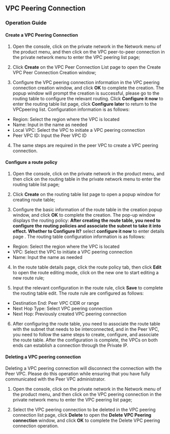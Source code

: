 ## **VPC Peering Connection**

### **Operation Guide**



#### **Create a VPC Peering Connection**

1. Open the console, click on the private network in the Network menu of the product menu, and then click on the VPC peer-to-peer connection in the private network menu to enter the VPC peering list page;

2. Click **Create** on the VPC Peer Connection List page to open the Create VPC Peer Connection Creation window;

3. Configure the VPC peering connection information in the VPC peering connection creation window, and click **OK** to complete the creation. The popup window will prompt the creation is successful, please go to the routing table to configure the relevant routing. Click **Configure it now** to enter the routing table list page, click **Configure later** to return to the VPCpeering list. Configuration information is as follows:

- Region: Select the region where the VPC is located
- Name: Input in the name as needed
- Local VPC: Select the VPC to initiate a VPC peering connection
- Peer VPC ID: Input the Peer VPC ID

4. The same steps are required in the peer VPC to create a VPC peering connection.



#### Configure a route policy

1. Open the console, click on the private network in the product menu, and then click on the routing table in the private network menu to enter the routing table list page;

2. Click **Create** on the routing table list page to open  a popup window for creating route table;

3. Configure the basic information of the route table in the creation popup window, and click **OK** to complete the creation. The pop-up window displays the routing policy: **After creating the route table, you need to configure the routing policies and associate the subnet to take it into effect. Whether to Configure It?** select **configure it now** to enter details page . The routing table configuration information is as follows:

- Region: Select the region where the VPC is located
- VPC: Select the VPC to initiate a VPC peering connection
- Name: Input the name as needed

4. In the route table details page, click the route policy tab, then click **Edit** to open the route editing mode, click on the new one to start editing a new route rule;

5. Input the relevant configuration in the route rule, click **Save** to complete the routing table edit. The route rule  are configured as follows:

- Destination End: Peer VPC CIDR or range
- Next Hop Type: Select VPC peering connection
- Next Hop: Previously created VPC peering connection

6. After configuring the route table, you need to associate the route table with the subnet that needs to be interconnected, and in the Peer VPC, you need to follow the same steps to create, configure, and associate the route table. After the configuration is complete, the VPCs on both ends can establish a connection through the Private IP.



#### Deleting a VPC peering connection

Deleting a VPC peering connection will disconnect the connection with the Peer VPC. Please do this operation while ensuring that you have fully communicated with the Peer VPC administrator.

1. Open the console, click on the private network in the Network menu of the product menu, and then click on the VPC peering connection in the private network menu to enter the VPC peering list page;

2. Select the VPC peering connection to be deleted in the VPC peering connection list page, click **Delete** to open the **Delete VPC Peering connection** window, and click **OK** to complete the Delete VPC peering connection operation.